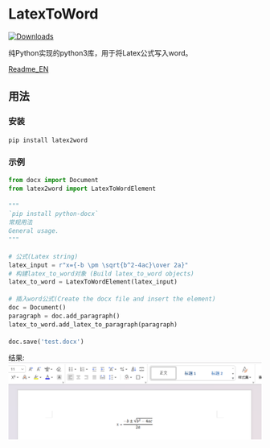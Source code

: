 # LatexToWord  
[![Downloads](https://static.pepy.tech/badge/latex2word/month)](https://pepy.tech/project/latex2word)

纯Python实现的python3库，用于将Latex公式写入word。


[Readme_EN](https://github.com/Gu-f/LatexToWord/blob/main/README.md)  

## 用法  
### 安装  
`pip install latex2word`  

### 示例  
```python
from docx import Document
from latex2word import LatexToWordElement

"""
`pip install python-docx`  
常规用法  
General usage.  
"""

# 公式(Latex string)
latex_input = r"x={-b \pm \sqrt{b^2-4ac}\over 2a}"
# 构建latex_to_word对象 (Build latex_to_word objects)
latex_to_word = LatexToWordElement(latex_input)

# 插入word公式(Create the docx file and insert the element)
doc = Document()
paragraph = doc.add_paragraph()
latex_to_word.add_latex_to_paragraph(paragraph)

doc.save('test.docx')
```  
结果:  
![demo](https://raw.githubusercontent.com/Gu-f/LatexToWord/main/images/demo.png)  


